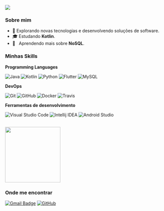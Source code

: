 ![](https://komarev.com/ghpvc/?username=reginildo&color=006bed)

<h3>Sobre mim</h3>

- 🤔 Explorando novas tecnologias e desenvolvendo soluções de software.
- 🎓 Estudando **Kotlin**.
- 🌱 &nbsp; Aprendendo mais sobre **NoSQL**.

<h3>Minhas Skills</h3>

**Programming Languages**

![Java](https://img.shields.io/badge/Java-ED8B00?style=for-the-badge&logo=openjdk&logoColor=white)
![Kotlin](https://img.shields.io/badge/Kotlin-0095D5?&style=for-the-badge&logo=kotlin&logoColor=white)
![Python](https://img.shields.io/badge/Python-14354C?style=for-the-badge&logo=python&logoColor=white)
![Flutter](https://img.shields.io/badge/Flutter-02569B?style=for-the-badge&logo=flutter&logoColor=white)
![MySQL](https://img.shields.io/badge/MySQL-00000F?style=for-the-badge&logo=mysql&logoColor=white)

**DevOps**

![Git](https://img.shields.io/badge/GIT-E44C30?style=for-the-badge&logo=git&logoColor=white)
![GitHub](https://img.shields.io/badge/GitHub-100000?style=for-the-badge&logo=github&logoColor=white)
![Docker](https://img.shields.io/badge/-Docker-333333?style=flat&logo=docker)
![Travis](https://img.shields.io/badge/-Travis-333333?style=flat&logo=travis)

**Ferramentas de desenvolvimento**

![Visual Studio Code](https://img.shields.io/badge/-Visual%20Studio%20Code-333333?style=flat&logo=visual-studio-code&logoColor=007ACC)
![Intellij IDEA](https://img.shields.io/badge/IntelliJ_IDEA-000000.svg?style=for-the-badge&logo=intellij-idea&logoColor=white)
![Android Studio](https://img.shields.io/badge/Android_Studio-3DDC84?style=for-the-badge&logo=android-studio&logoColor=white)

<br/>

<a href="https://github.com/reginildo" title="Reginildo">
  <img height="180em" src="https://github-readme-stats.vercel.app/api?username=reginildo&theme=dracula&show_icons=true" />
</a>

<h3>Onde me encontrar</h3>

[![Gmail Badge](https://img.shields.io/badge/-reginildosousa01@gmail.com-006bed?style=flat-square&logo=Gmail&logoColor=white&link=mailto:reginildosousa01@gmail.com)](mailto:reginildosousa01@gmail.com)
[![GitHub](https://img.shields.io/github/followers/reginildo?label=follow&style=social)](https://github.com/reginildo)
